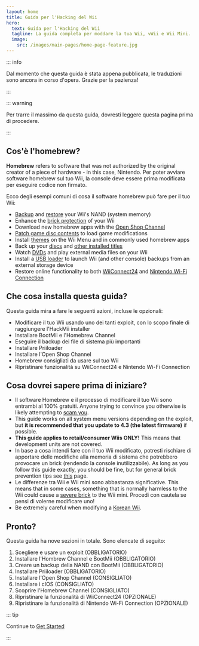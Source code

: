 ```yaml
---
layout: home
title: Guida per l'Hacking del Wii
hero:
  text: Guida per l'Hacking del Wii
  tagline: La guida completa per moddare la tua Wii, vWii e Wii Mini.
  image:
    src: /images/main-pages/home-page-feature.jpg
---
```


::: info

Dal momento che questa guida è stata appena pubblicata, le traduzioni sono ancora in corso d'opera. Grazie per la pazienza!

:::

::: warning

Per trarre il massimo da questa guida, dovresti leggere questa pagina prima di procedere.

:::

## Cos'è l'homebrew?

**Homebrew** refers to software that was not authorized by the original creator of a piece of hardware - in this case, Nintendo. Per poter avviare software homebrew sul tuo Wii, la console deve essere prima modificata per eseguire codice non firmato.

Ecco degli esempi comuni di cosa il software homebrew può fare per il tuo Wii:

- [Backup](bootmii) and [restore](bootmiirecover) your Wii's NAND (system memory)
- Enhance the [brick protection](priiloader) of your Wii
- Download new homebrew apps with the [Open Shop Channel](osc)
- [Patch game disc contents](https://wiki.hacks.guide/wiki/Wii:Riivolution) to load game modifications
- Install [themes](themes) on the Wii Menu and in commonly used homebrew apps
- Back up your [discs](dump-games) and [other installed titles](dump-wads)
- Watch [DVDs](recommended-homebrew#entertainment) and play external media files on your Wii
- Install a [USB loader](wii-loaders) to launch Wii (and other console) backups from an external storage device
- Restore online functionality to both [WiiConnect24](wiiconnect24) and [Nintendo Wi-Fi Connection](wiimmfi)

## Che cosa installa questa guida?

Questa guida mira a fare le seguenti azioni, incluse le opzionali:

- Modificare il tuo Wii usando uno dei tanti exploit, con lo scopo finale di raggiungere l'HackMii installer
- Installare BootMii e l'Homebrew Channel
- Eseguire il backup dei file di sistema più importanti
- Installare Priiloader
- Installare l'Open Shop Channel
- Homebrew consigliati da usare sul tuo Wii
- Ripristinare funzionalità su WiiConnect24 e Nintendo Wi-Fi Connection

## Cosa dovrei sapere prima di iniziare?

- Il software Homebrew e il processo di modificare il tuo Wii sono entrambi al 100% gratuiti. Anyone trying to convince you otherwise is likely attempting to [scam you](https://hbc.hackmii.com/scam).
- This guide works on all system menu versions depending on the exploit, but **it is recommended that you update to 4.3 (the latest firmware)** if possible.
- **This guide applies to retail/consumer Wiis ONLY!** This means that development units are not covered.
- In base a cosa intendi fare con il tuo Wii modificato, potresti rischiare di apportare delle modifiche alla memoria di sistema che potrebbero provocare un brick (rendendo la console inutilizzabile). As long as you follow this guide exactly, you should be fine, but for general brick prevention tips see [this](bricks#brick-prevention) page.
- Le differenze tra Wii e Wii mini sono abbastanza significative. This means that in some cases, something that is normally harmless to the Wii could cause a [severe brick](bricks#wi-fi-brick) to the Wii mini. Procedi con cautela se pensi di volerne modificare uno!
- Be extremely careful when modifying a [Korean Wii](bricks#koreankii-error-003-brick).

## Pronto?

Questa guida ha nove sezioni in totale. Sono elencate di seguito:

1. Scegliere e usare un exploit (OBBLIGATORIO)
2. Installare l'Hombrew Channel e BootMii (OBBLIGATORIO)
3. Creare un backup della NAND con BootMii (OBBLIGATORIO)
4. Installare Priiloader (OBBLIGATORIO)
5. Installare l'Open Shop Channel (CONSIGLIATO)
6. Installare i cIOS (CONSIGLIATO)
7. Scoprire l'Homebrew Channel (CONSIGLIATO)
8. Ripristinare la funzionalità di WiiConnect24 (OPZIONALE)
9. Ripristinare la funzionalità di Nintendo Wi-Fi Connection (OPZIONALE)

::: tip

Continue to [Get Started](get-started)

:::
